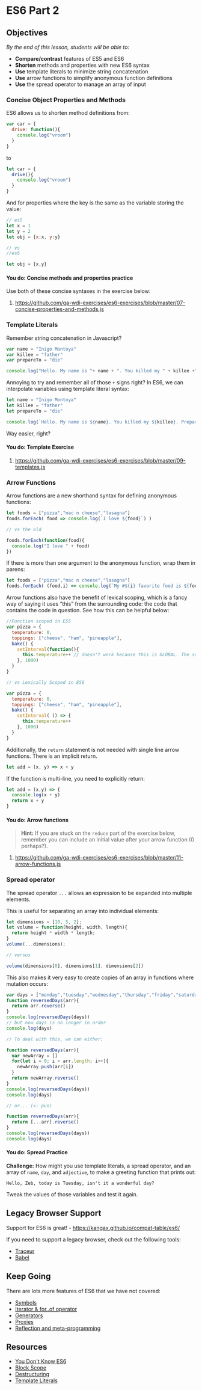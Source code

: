 <!--9:05 5 minutes-->

<!--Hook: Remember ES6?  Today we are going to run through the rest of the major improvements of ES6, and we will wrap up with an ES6 quiz.  These improvements will help you DRY out your code, and put a little more power into your 3rd Projects.-->

# ES6 Part 2

## Objectives
*By the end of this lesson, students will be able to:*

- **Compare/contrast** features of ES5 and ES6
- **Shorten** methods and properties with new ES6 syntax
- **Use** template literals to minimize string concatenation
- **Use** arrow functions to simplify anonymous function definitions
- **Use** the spread operator to manage an array of input

<!--9:10 5 minutes -->

### Concise Object Properties and Methods

ES6 allows us to shorten method definitions from:

```js
var car = {
  drive: function(){
    console.log("vroom")
  }
}
```

to

```js
let car = {
  drive(){
    console.log("vroom")
  }
}
```

And for properties where the key is the same as the variable storing the value:

```js
// es5
let x = 1
let y = 2
let obj = {x:x, y:y}

// vs
//es6

let obj = {x,y}
```

<!--9:15 5 minutes -->

#### You do: Concise methods and properties practice

Use both of these concise syntaxes in the exercise below:

1. https://github.com/ga-wdi-exercises/es6-exercises/blob/master/07-concise-properties-and-methods.js

<!--9:20 5 minutes -->

### Template Literals

Remember string concatenation in Javascript?

```js
var name = "Inigo Montoya"
var killee = "father"
var prepareTo = "die"

console.log("Hello. My name is "+ name + ". You killed my " + killee +". Prepare to " + prepareTo)
```

Annoying to try and remember all of those `+` signs right?  In ES6, we can interpolate variables using template literal syntax:

```js
let name = "Inigo Montoya"
let killee = "father"
let prepareTo = "die"

console.log(`Hello. My name is ${name}. You killed my ${killee}. Prepare to ${prepareTo}`)
```

Way easier, right?

<!--9:25 5 minutes -->

#### You do: Template Exercise

1. https://github.com/ga-wdi-exercises/es6-exercises/blob/master/09-templates.js

<!--9:30 10 minutes -->

### Arrow Functions

Arrow functions are a new shorthand syntax for defining anonymous functions:

```js
let foods = ["pizza","mac n cheese","lasagna"]
foods.forEach( food => console.log(`I love ${food}`) )

// vs the old

foods.forEach(function(food){
  console.log("I love " + food)
})
```

If there is more than one argument to the anonymous function, wrap
them in parens:

```js
let foods = ["pizza","mac n cheese","lasagna"]
foods.forEach( (food,i) => console.log(`My #${i} favorite food is ${food}`) )
```

Arrow functions also have the benefit of lexical scoping, which is a fancy way of saying it uses “this” from the surrounding code: the code that contains the code in question.  See how this can be helpful below:

```js
//Function scoped in ES5
var pizza = {
  temperature: 0,
  toppings: ["cheese", "ham", "pineapple"],
  bake() {
    setInterval(function(){
      this.temperature++ // doesn't work because this is GLOBAL. The setInterval function belongs to the window object.
    }, 1000)
  }
}

// vs Lexically Scoped in ES6

var pizza = {
  temperature: 0,
  toppings: ["cheese", "ham", "pineapple"],
  bake() {
    setInterval( () => {
      this.temperature++
    }, 1000)
  }
}
```

Additionally, the `return` statement is not needed with single line arrow functions. There is an implicit return.

```js
let add = (x, y) => x + y
```

If the function is multi-line, you need to explicitly return:

```js
let add = (x,y) => {
  console.log(x + y)
  return x + y
}
```

<!--9:40 10 minutes -->

#### You do: Arrow functions

> **Hint:** If you are stuck on the `reduce` part of the exercise below, remember you can include an initial value after your arrow function (0 perhaps?).

1. https://github.com/ga-wdi-exercises/es6-exercises/blob/master/11-arrow-functions.js

<!--9:50 10 minutes -->

### Spread operator

The spread operator `...` allows an expression to be expanded into multiple elements.

This is useful for separating an array into individual elements:

```js
let dimensions = [10, 5, 2];
let volume = function(height, width, length){
  return height * width * length;
}
volume(...dimensions);

// versus

volume(dimensions[0], dimensions[1], dimensions[2])
```

This also makes it very easy to create copies of an array in functions where
mutation occurs:

```js
var days = ["monday","tuesday","wednesday","thursday","friday","saturday","sunday"]
function reversedDays(arr){
  return arr.reverse()
}
console.log(reversedDays(days))
// but now days is no longer in order
console.log(days)

// To deal with this, we can either:

function reversedDays(arr){
  var newArray = []
  for(let i = 0; i < arr.length; i++){
    newArray.push(arr[i])
  }
  return newArray.reverse()
}
console.log(reversedDays(days))
console.log(days)

// or... (<- pun)

function reversedDays(arr){
  return [...arr].reverse()
}
console.log(reversedDays(days))
console.log(days)
```

<!--10:00 5 minutes -->

#### You do: Spread Practice

**Challenge:** How might you use template literals, a spread operator, and an array of `name`, `day`, and `adjective`, to make a greeting function that prints out:

`Hello, Zeb, today is Tuesday, isn't it a wonderful day?`

Tweak the values of those variables and test it again.

<!--10:05 5 minutes -->

## Legacy Browser Support

Support for ES6 is great! - https://kangax.github.io/compat-table/es6/

If you need to support a legacy browser, check out the following tools:
- [Traceur](https://github.com/google/traceur-compiler/wiki/Getting-Started)
- [Babel](https://babeljs.io/)

## Keep Going

There are lots more features of ES6 that we have not covered:

- [Symbols](http://es6-features.org/#SymbolType)
- [Iterator & for..of operator](http://es6-features.org/#IteratorForOfOperator)
- [Generators](https://davidwalsh.name/es6-generators)
- [Proxies](https://ponyfoo.com/articles/es6-proxies-in-depth)
- [Reflection and meta-programming](http://www.2ality.com/2011/01/reflection-and-meta-programming-in.html)

## Resources

- [You Don't Know ES6](https://github.com/getify/You-Dont-Know-JS/tree/master/es6%20%26%20beyond)
- [Block Scope](https://www.sitepoint.com/joys-block-scoping-es6/)
- [Destructuring](http://www.2ality.com/2015/01/es6-destructuring.html)
- [Template Literals](https://developer.mozilla.org/en-US/docs/Web/JavaScript/Reference/Template_literals#Tagged_template_literals)

